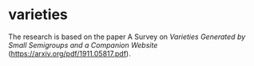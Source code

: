# varieties

The research is based on the paper A Survey on <I>Varieties Generated by Small Semigroups and a Companion Website</I> (https://arxiv.org/pdf/1911.05817.pdf).
